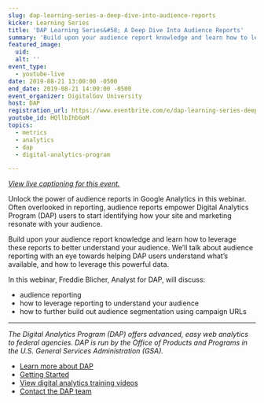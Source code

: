 ```yaml
---
slug: dap-learning-series-a-deep-dive-into-audience-reports
kicker: Learning Series
title: 'DAP Learning Series&#58; A Deep Dive Into Audience Reports'
summary: 'Build upon your audience report knowledge and learn how to leverage these reports to better understand your audience.'
featured_image:
  uid:
  alt: ''
event_type:
  - youtube-live
date: 2019-08-21 13:00:00 -0500
end_date: 2019-08-21 14:00:00 -0500
event_organizer: DigitalGov University
host: DAP
registration_url: https://www.eventbrite.com/e/dap-learning-series-deep-dive-audience-reports-registration-59347257244
youtube_id: HQllbIhbGoM
topics:
  - metrics
  - analytics
  - dap
  - digital-analytics-program

---
```


_[View live captioning for this event.](https://www.captionedtext.com/client/event.aspx?EventID=3993567&CustomerID=321)_

Unlock the power of audience reports in Google Analytics in this webinar. Often overlooked in reporting, audience reports empower Digital Analytics Program (DAP) users to start identifying how your site and marketing resonate with your audience.

Build upon your audience report knowledge and learn how to leverage these reports to better understand your audience. We’ll talk about audience reporting with an eye towards helping DAP users understand what’s available, and how to leverage this powerful data.

In this webinar, Freddie Blicher, Analyst for DAP, will discuss:

- audience reporting
- how to leverage reporting to understand your audience
- how to further build out audience segmentation using campaign URLs

---

_The Digital Analytics Program (DAP) offers advanced, easy web analytics to federal agencies. DAP is run by the Office of Products and Programs in the U.S. General Services Administration (GSA)._

- [Learn more about DAP](https://www.digitalgov.gov/services/dap/)
- [Getting Started](https://github.com/digital-analytics-program/gov-wide-code)
- [View digital analytics training videos](https://www.youtube.com/playlist?list=PLd9b-GuOJ3nFwlyvLFUtmDpYFKezhot8P)
- [Contact the DAP team](mailto:dap@support.digitalgov.gov)
